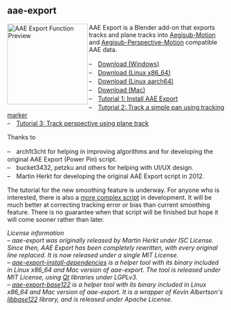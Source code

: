 ## aae-export

<img src="https://user-images.githubusercontent.com/112813970/209281100-3d7dfa0b-1ccb-4918-8bef-6e136a29a1ec.jpg" alt="AAE Export Function Preview" width="186" align="left" />

AAE Export is a Blender add-on that exports tracks and plane tracks into [Aegisub-Motion](https://github.com/TypesettingTools/Aegisub-Motion/) and [Aegisub-Perspective-Motion](https://github.com/Zahuczky/Zahuczkys-Aegisub-Scripts/tree/daily_stream) compatible AAE data.  

–　[Download (Windows)](scripts/aae-export/aae-export.py)  
–　[Download (Linux x86_64)](scripts/aae-export-linux-x86_64/aae-export.py)  
–　[Download (Linux aarch64)](scripts/aae-export/aae-export.py)  
–　[Download (Mac)](scripts/aae-export-mac/aae-export.py)  
–　[Tutorial 1: Install AAE Export](docs/aae-export-tutorial.md#tutorial-1-install-aae-export)  
–　[Tutorial 2: Track a simple pan using tracking marker](docs/aae-export-tutorial.md#tutorial-2-track-a-simple-pan-using-tracking-marker)  
–　[Tutorial 3: Track perspective using plane track](docs/aae-export-tutorial.md#tutorial-3-track-perspective-using-plane-track)  

Thanks to  

–　arch1t3cht for helping in improving algorithms and for developing the original AAE Export (Power Pin) script.  
–　bucket3432, petzku and others for helping with UI/UX design.  
–　Martin Herkt for developing the original AAE Export script in 2012.  

The tutorial for the new smoothing feature is underway. For anyone who is interested, there is also a [more complex script](https://github.com/Akatmks/Non-Carbonated-Motion) in development. It will be much better at correcting tracking error or bias than current smoothing feature. There is no guarantee when that script will be finished but hope it will come sooner rather than later.<br clear="left" />

*License information*  
– *aae-export was originally released by Martin Herkt under ISC License. Since then, AAE Export has been completely rewritten, with every original line replaced. It is now released under a single MIT License.*  
– *[aae-export-install-dependencies](tools/aae-export-install-dependencies) is a helper tool with its binary included in Linux x86_64 and Mac version of aae-export. The tool is released under MIT License, using [Qt](https://www.qt.io/) libraries under LGPLv3.*  
– *[aae-export-base122](tools/aae-export-base122) is a helper tool with its binary included in Linux x86_64 and Mac version of aae-export. It is a wrapper of Kevin Albertson's [libbase122](https://github.com/kevinAlbs/libbase122) library, and is released under Apache License.*  
